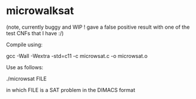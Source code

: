 # microwalksat

(note, currently buggy and WIP ! gave a false positive result with one of the test CNFs that I have :/)

Compile using:

gcc -Wall -Wextra -std=c11 -c microwsat.c -o microwsat.o

Use as follows:

./microwsat FILE

in which FILE is a SAT problem in the DIMACS format
